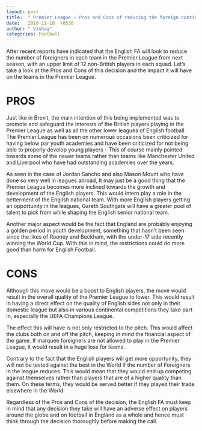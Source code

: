 ```yaml
---
layout: post
title:  " Premier League – Pros and Cons of reducing the foreign contingent in teams."
date:   2018-11-18  +0530
author: " Vishag"
categories: Football
--- 
```


After recent reports have indicated that the English FA will look to reduce the number of foreigners in each team in the Premier League from next season, with an upper limit of 12 non-British players in each squad. 
Let’s take a look at the Pros and Cons of this decision and the impact it will have on the teams in the Premier League.

# PROS

Just like in Brexit, the main intention of this being implemented was to promote and safeguard the interests of the British players playing in the Premier League as well as all the other lower leagues of English football. The Premier League has been on numerous occasions been criticized for having below par youth academies and have been criticized for not being able to properly develop young players – This of course mainly pointed towards some of the newer teams rather than teams like Manchester United and Liverpool who have had outstanding academies over the years. 

As seen in the case of Jordan Sancho and also Mason Mount who have done so very well in leagues abroad, It may just be a good thing that the Premier League becomes more inclined towards the growth and development of the English players. This would intern play a role in the betterment of the English national team. With more English players getting an opportunity in the leagues, Gareth Southgate will have a greater pool of talent to pick from while shaping the English senior national team. 

Another major aspect would be the fact that England are probably enjoying a golden period in youth development, something that hasn’t been seen since the likes of Rooney and Beckham, with the under-17 side recently winning the World Cup. With this in mind, the restrictions could do more good than harm for English Football. 

 

# CONS

Although this move would be a boost to English players, the move would result in the overall quality of the Premier League to lower. This would result in having a direct effect on the quality of English sides not only in their domestic league but also in various continental competitions they take part in, especially the UEFA Champions League. 

The effect this will have is not only restricted to the pitch. This would affect the clubs both on and off the pitch, keeping in mind the financial aspect of the game. If marquee foreigners are not allowed to play in the Premier League, it would result in a huge loss for teams.

Contrary to the fact that the English players will get more opportunity, they will not be tested against the best in the World if the number of Foreigners in the league reduces. This would mean that they would end up competing against themselves rather than players that are of a higher quality than them. On these terms, they would be served better if they played their trade elsewhere in the World.

Regardless of the Pros and Cons of the decision, the English FA must keep in mind that any decision they take will have an adverse effect on players around the globe and on football in England as a whole and hence must think through the decision thoroughly before making the call. 